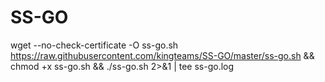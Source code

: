 # SS-GO
wget --no-check-certificate -O ss-go.sh https://raw.githubusercontent.com/kingteams/SS-GO/master/ss-go.sh && chmod +x ss-go.sh && ./ss-go.sh 2>&1 | tee ss-go.log
